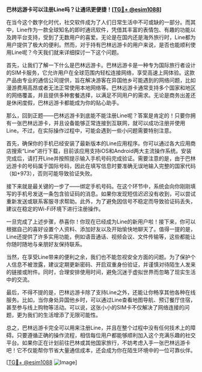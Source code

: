 **巴林远游卡可以注册Line吗？让通讯更便捷！[[TG💪+ @esim1088](https://t.me/s/esim1088)]**

在当今这个数字化时代，社交软件成为了人们日常生活中不可或缺的一部分。而其中，Line作为一款全球知名的即时通讯软件，凭借其丰富的表情包、有趣的功能以及跨平台支持，受到了无数用户的喜爱。无论是在国内还是海外旅行时，Line都为用户提供了极大的便利。然而，对于持有巴林远游卡的用户来说，是否也能顺利使用Line呢？今天我们就来详细探讨一下这个问题。

首先，让我们了解一下什么是巴林远游卡。巴林远游卡是一种专为国际旅行者设计的SIM卡服务，它允许用户在全球范围内轻松连接网络，享受高速上网体验。这款产品由专业的通信公司提供，旨在解决游客在异国他乡可能遇到的网络问题，比如漫游费用高昂或者无法正常使用本地网络等。巴林远游卡通常支持多个国家和地区的网络覆盖，并且提供多种套餐选择，以满足不同用户的需求。无论是商务出差还是休闲度假，巴林远游卡都能成为你的贴心助手。

那么，回到正题——巴林远游卡到底能不能注册Line呢？答案是肯定的！只要你拥有一张巴林远游卡，并且设备能够正常连接到互联网，就可以成功注册并使用Line。不过，在实际操作过程中，可能会遇到一些小问题需要特别注意。

首先，确保你的手机已经安装了最新版本的Line应用程序。你可以通过各大应用商店搜索“Line”进行下载，目前该应用支持iOS和Android两大主流操作系统。安装完成后，请打开Line并按照提示输入手机号码完成验证。需要注意的是，由于巴林远游卡的号码属于国际号码，因此在填写信息时要准确无误地输入完整的国家代码（如+973），否则可能导致验证失败。

接下来就是最关键的一步了——绑定手机号码。在这个环节中，系统会向你刚刚填写的手机号发送一条包含验证码的消息。如果你发现短信迟迟没有收到，可以尝试重新发送或联系客服寻求帮助。此外，为了避免因信号不稳定而导致验证码丢失，建议在稳定的Wi-Fi环境下进行注册操作。

一旦完成了上述步骤，恭喜你！你现在已经成为Line的新用户啦！接下来，你可以根据自己的喜好设置个人资料、添加好友以及开始愉快地聊天了。值得一提的是，Line还提供了许多实用功能，例如语音通话、视频会议、文件传输等，这些都能让你随时随地与亲朋好友保持联系。

当然，在享受Line带来的便利之余，我们也不能忽视安全方面的问题。为了保护个人信息不被泄露，建议定期更新密码、开启双重身份验证，并谨慎对待陌生人发来的链接或附件。同时，合理安排使用时间，避免沉迷于虚拟世界而忽略了现实生活中的交流。

最后，不得不提的是，巴林远游卡除了支持Line之外，还能让你畅享其他各种在线服务。比如，当你身处异国他乡时，可以通过Line查看地图导航、预订餐厅住宿，甚至参与线上购物等活动。可以说，这张小小的SIM卡不仅解决了网络连接的问题，更为我们的生活增添了无限可能性。

总之，巴林远游卡完全可以用来注册Line，并且在整个过程中没有任何技术上的障碍。只要遵循正确的操作流程，相信每位用户都能够顺利加入这个充满乐趣的社交平台。如果你正在计划前往巴林或其他国家旅行，不妨考虑入手一张巴林远游卡吧！它不仅能帮你节省大量通信成本，还会成为你在陌生环境中的一位可靠伙伴。

[[TG💪+ @esim1088](https://t.me/s/esim1088) ![Image](https://i.postimg.cc/4NQfJmqS/Snipaste-2025-05-13-00-14-12.png)]